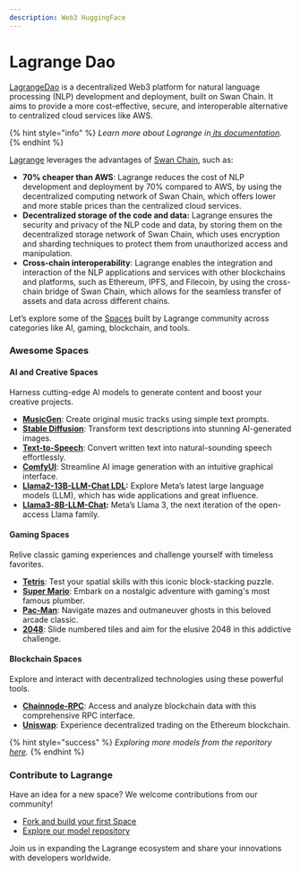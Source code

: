 ```yaml
---
description: Web3 HuggingFace
---
```


# Lagrange Dao

[LagrangeDao](https://lagrangedao.org) is a decentralized Web3 platform for natural language processing (NLP) development and deployment, built on Swan Chain. It aims to provide a more cost-effective, secure, and interoperable alternative to centralized cloud services like AWS.&#x20;

{% hint style="info" %}
_Learn more about Lagrange in_[ _its documentation_](https://docs.lagrangedao.org/)_._
{% endhint %}

[Lagrange](https://lagrangedao.org/?utm\_source=medium\&utm\_medium=social\&utm\_campaign=general) leverages the advantages of [Swan Chain](https://swanchain.io/?utm\_source=medium\&utm\_medium=social\&utm\_campaign=general), such as:

* **70% cheaper than AWS**: Lagrange reduces the cost of NLP development and deployment by 70% compared to AWS, by using the decentralized computing network of Swan Chain, which offers lower and more stable prices than the centralized cloud services.
* **Decentralized storage of the code and data:** Lagrange ensures the security and privacy of the NLP code and data, by storing them on the decentralized storage network of Swan Chain, which uses encryption and sharding techniques to protect them from unauthorized access and manipulation.
* **Cross-chain interoperability**: Lagrange enables the integration and interaction of the NLP applications and services with other blockchains and platforms, such as Ethereum, IPFS, and Filecoin, by using the cross-chain bridge of Swan Chain, which allows for the seamless transfer of assets and data across different chains.

Let’s explore some of the [Spaces](https://docs.lagrangedao.org/lagrange-dao/spaces/use-case) built by Lagrange community across categories like AI, gaming, blockchain, and tools.

### **Awesome Spaces**

#### **AI and Creative Spaces**

Harness cutting-edge AI models to generate content and boost your creative projects.

* [**MusicGen**](https://lagrangedao.org/spaces/0x231fe9090f4d45413474BDE53a1a0A3Bd5C0ef03/MusicGen/app): Create original music tracks using simple text prompts.
* [**Stable Diffusion**](https://lagrangedao.org/spaces/0x231fe9090f4d45413474BDE53a1a0A3Bd5C0ef03/Stable-Diffusion-Base-LoRA/app): Transform text descriptions into stunning AI-generated images.
* [**Text-to-Speech**](https://lagrangedao.org/spaces/0x231fe9090f4d45413474BDE53a1a0A3Bd5C0ef03/Text-to-Speech/app): Convert written text into natural-sounding speech effortlessly.
* [**ComfyUI**](https://lagrangedao.org/spaces/0x231fe9090f4d45413474BDE53a1a0A3Bd5C0ef03/ComfyUI/app): Streamline AI image generation with an intuitive graphical interface.
* [**Llama2-13B-LLM-Chat LDL**](https://lagrangedao.org/spaces/0x231fe9090f4d45413474BDE53a1a0A3Bd5C0ef03/Llama2-13B-LLM-Chat/app)**:** Explore Meta’s latest large language models (LLM), which has wide applications and great influence.
* [**Llama3-8B-LLM-Chat**](https://lagrangedao.org/spaces/0x231fe9090f4d45413474BDE53a1a0A3Bd5C0ef03/Llama3-8B-LLM-Chat/app)**:** Meta’s Llama 3, the next iteration of the open-access Llama family.

#### **Gaming Spaces**&#x20;

Relive classic gaming experiences and challenge yourself with timeless favorites.

* [**Tetris**](https://lagrangedao.org/spaces/0x231fe9090f4d45413474BDE53a1a0A3Bd5C0ef03/tetris/app): Test your spatial skills with this iconic block-stacking puzzle.
* [**Super Mario**](https://lagrangedao.org/spaces/0x231fe9090f4d45413474BDE53a1a0A3Bd5C0ef03/Mario/app): Embark on a nostalgic adventure with gaming's most famous plumber.
* [**Pac-Man**](https://lagrangedao.org/spaces/0x231fe9090f4d45413474BDE53a1a0A3Bd5C0ef03/pac-man/app): Navigate mazes and outmaneuver ghosts in this beloved arcade classic.
* [**2048**](https://lagrangedao.org/spaces/0x231fe9090f4d45413474BDE53a1a0A3Bd5C0ef03/2048/app): Slide numbered tiles and aim for the elusive 2048 in this addictive challenge.

#### **Blockchain Spaces**&#x20;

Explore and interact with decentralized technologies using these powerful tools.

* [**Chainnode-RPC**](https://lagrangedao.org/spaces/0x231fe9090f4d45413474BDE53a1a0A3Bd5C0ef03/chainnode-rpc/app): Access and analyze blockchain data with this comprehensive RPC interface.
* [**Uniswap**](https://lagrangedao.org/spaces/0x231fe9090f4d45413474BDE53a1a0A3Bd5C0ef03/uniswap/app): Experience decentralized trading on the Ethereum blockchain.

{% hint style="success" %}
_Exploring more models from the reporitory_ [_here_](https://github.com/swanchain/awesome-swanchain)_._
{% endhint %}

### Contribute to Lagrange

Have an idea for a new space? We welcome contributions from our community!

* [Fork and build your first Space](https://docs.lagrangedao.org/spaces/fork-space)
* [Explore our model repository](https://github.com/swanchain/awesome-swanchain)

Join us in expanding the Lagrange ecosystem and share your innovations with developers worldwide.
